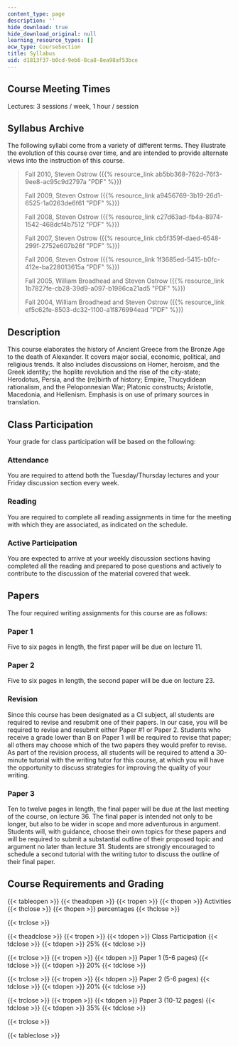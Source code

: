 ```yaml
---
content_type: page
description: ''
hide_download: true
hide_download_original: null
learning_resource_types: []
ocw_type: CourseSection
title: Syllabus
uid: d1813f37-b0cd-9eb6-8ca8-8ea98af53bce
---
```


Course Meeting Times
--------------------

Lectures: 3 sessions / week, 1 hour / session

Syllabus Archive
----------------

The following syllabi come from a variety of different terms. They illustrate the evolution of this course over time, and are intended to provide alternate views into the instruction of this course.

> Fall 2010, Steven Ostrow ({{% resource_link ab5bb368-762d-76f3-9ee8-ac95c9d2797a "PDF" %}})
> 
> Fall 2009, Steven Ostrow ({{% resource_link a9456769-3b19-26d1-6525-1a0263de6f61 "PDF" %}})
> 
> Fall 2008, Steven Ostrow ({{% resource_link c27d63ad-fb4a-8974-1542-468dcf4b7512 "PDF" %}})
> 
> Fall 2007, Steven Ostrow ({{% resource_link cb5f359f-daed-6548-299f-2752e607b26f "PDF" %}})
> 
> Fall 2006, Steven Ostrow ({{% resource_link 1f3685ed-5415-b0fc-412e-ba228013615a "PDF" %}})
> 
> Fall 2005, William Broadhead and Steven Ostrow ({{% resource_link 1b7827fe-cb28-39d9-a097-b1986ca21ad5 "PDF" %}})
> 
> Fall 2004, William Broadhead and Steven Ostrow ({{% resource_link ef5c62fe-8503-dc32-1100-a1f876994ead "PDF" %}})

Description
-----------

This course elaborates the history of Ancient Greece from the Bronze Age to the death of Alexander. It covers major social, economic, political, and religious trends. It also includes discussions on Homer, heroism, and the Greek identity; the hoplite revolution and the rise of the city-state; Herodotus, Persia, and the (re)birth of history; Empire, Thucydidean rationalism, and the Peloponnesian War; Platonic constructs; Aristotle, Macedonia, and Hellenism. Emphasis is on use of primary sources in translation.

Class Participation
-------------------

Your grade for class participation will be based on the following:

### Attendance

You are required to attend both the Tuesday/Thursday lectures and your Friday discussion section every week.

### Reading

You are required to complete all reading assignments in time for the meeting with which they are associated, as indicated on the schedule.

### Active Participation

You are expected to arrive at your weekly discussion sections having completed all the reading and prepared to pose questions and actively to contribute to the discussion of the material covered that week.

Papers
------

The four required writing assignments for this course are as follows:

### Paper 1

Five to six pages in length, the first paper will be due on lecture 11.

### Paper 2

Five to six pages in length, the second paper will be due on lecture 23.

### Revision

Since this course has been designated as a CI subject, all students are required to revise and resubmit one of their papers. In our case, you will be required to revise and resubmit either Paper #1 or Paper 2. Students who receive a grade lower than B on Paper 1 will be required to revise that paper; all others may choose which of the two papers they would prefer to revise. As part of the revision process, all students will be required to attend a 30-minute tutorial with the writing tutor for this course, at which you will have the opportunity to discuss strategies for improving the quality of your writing.

### Paper 3

Ten to twelve pages in length, the final paper will be due at the last meeting of the course, on lecture 36. The final paper is intended not only to be longer, but also to be wider in scope and more adventurous in argument. Students will, with guidance, choose their own topics for these papers and will be required to submit a substantial outline of their proposed topic and argument no later than lecture 31. Students are strongly encouraged to schedule a second tutorial with the writing tutor to discuss the outline of their final paper.

Course Requirements and Grading
-------------------------------

{{< tableopen >}}
{{< theadopen >}}
{{< tropen >}}
{{< thopen >}}
Activities
{{< thclose >}}
{{< thopen >}}
percentages
{{< thclose >}}

{{< trclose >}}

{{< theadclose >}}
{{< tropen >}}
{{< tdopen >}}
Class Participation
{{< tdclose >}}
{{< tdopen >}}
25%
{{< tdclose >}}

{{< trclose >}}
{{< tropen >}}
{{< tdopen >}}
Paper 1 (5-6 pages)
{{< tdclose >}}
{{< tdopen >}}
20%
{{< tdclose >}}

{{< trclose >}}
{{< tropen >}}
{{< tdopen >}}
Paper 2 (5-6 pages)
{{< tdclose >}}
{{< tdopen >}}
20%
{{< tdclose >}}

{{< trclose >}}
{{< tropen >}}
{{< tdopen >}}
Paper 3 (10-12 pages)
{{< tdclose >}}
{{< tdopen >}}
35%
{{< tdclose >}}

{{< trclose >}}

{{< tableclose >}}
